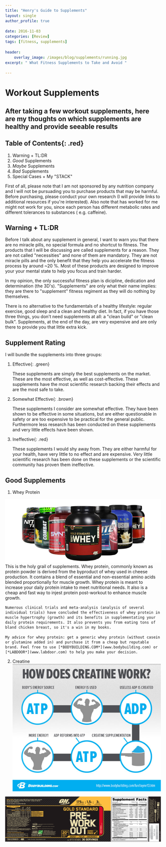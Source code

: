 ```yaml
---
title: "Henry's Guide to Supplements"
layout: single
author_profile: true

date: 2016-11-03
categories: [Review]
tags: [fitness, supplements]

header:
    overlay_image: /images/blog/supplements/running.jpg
excerpt: " What Fitness Supplements to Take and Avoid " 

---
```


# Workout Supplements 

## After taking a few workout supplements, here are my thoughts on which supplements are healthy and provide seeable results



## Table of Contents{: .red}

1. Warning + TL:DR 
2. *Good* Supplements
3. *Maybe* Supplements
4. *Bad* Supplements
5. Special Cases + My "STACK" 


First of all, please note that I am not sponsored by any nutrition company and I will not be pursuading you to purchase products that may be harmful. 
Before purchasing, please conduct your own research (I will provide links to additional resources if you're interested). Also note that has worked for me might not work for you, since each person has different metabolic rates and different tolerances to substances ( e.g. caffeine). 


## Warning + TL:DR 

Before I talk about any supplement in general, I want to warn you that there are no miracle pills, no special formula and no shortcut to fitness. The products that I will be discussing are called supplements for a reason. They are not called "necessities" and none of them are mandatory. They are not miracle pills and the only benefit that they help you accelerate the fitness process by around ~20 %. Most of these products are designed to improve your your mental state  to help you focus and train harder. 

In my opinion, the only successful fitness plan is dicipline, dedication and determination (the 3D's). "Supplements" are only what their name implies: they are there to "supplement" fitness regiment as they will do nothing by themselves. 

There is no alternative to the fundamentals of a healthy lifestyle: regular exercise, good sleep and a clean and healthy diet. In fact, if you have those three things, you don't need supplements at all: a "clean build" or "clean bulk". Supplements, at the end of the day, are very expensive and are only there to provide you that little extra kick. 


## Supplement Rating 

I will bundle the supplements into three groups: 

1. Effective{: .green}

	These supplements are simply the best supplements on the market. These are the most effective, as well as cost-effective. These supplements have the most scientific research backing their effects and are the most safe to take. 
	
2. Somewhat Effective{: .brown}

	These supplements I consider are somewhat effective. They have been shown to be effective in some situations, but are either questionable in safety or are too expensive to be practical for the general public. Furthermore less research has been conducted on these supplements and very little effects have been shown. 
3. Ineffective{: .red}

	These supplements I would shy away from. They are either harmful for your health, have very little to no effect and are expensive. Very little scientific research has been done on these supplements or the scientific community has proven them ineffective. 
	
## Good Supplements

1. Whey Protein 

![image](/images/blog/supplements/whey.jpg)
	This is the holy grail of supplements. Whey protein, commonly known as protein powder is derived from the byproduct of whey used in cheese production. It contains a blend of essential and non-essential amino acids blended proportionally for muscle growth. Whey protein is meant to increase your daily protein intake to meet nutritional needs. It also is a cheap and fast way to injest protein post-workout to enhance muscle growth. 
	
	Numerous clinical trials and meta-analysis (analysis of several individual trials) have concluded the effectiveness of whey protein in muscle hypertrophy (growth) and its benefits in supplementating your daily protein requirements. It also prevents you from eating tons of bland chicken breast, so it's a win in my books. 
	
	My advice for whey protein: get a generic whey protein (without casein or glutamine added in) and purchase it from a cheap but reputable brand. Feel free to use [*BODYBUILDING.COM*](www.bodybuilding.com) or [*LABDOOR*](www.labdoor.com) to help you make your decision. 
	
2. Creatine 
![image](/images/blog/supplements/creatine.jpg)

![image](/images/blog/supplements/preworkout.png)
	
	



